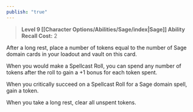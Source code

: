 ```yaml
---
publish: "true"
---
```

> **Level 9 [[Character Options/Abilities/Sage/index|Sage]] Ability**
> **Recall Cost:** 2

After a long rest, place a number of tokens equal to the number of Sage domain cards in your loadout and vault on this card.

When you would make a Spellcast Roll, you can spend any number of tokens after the roll to gain a +1 bonus for each token spent.

When you critically succeed on a Spellcast Roll for a Sage domain spell, gain a token.

When you take a long rest, clear all unspent tokens.
